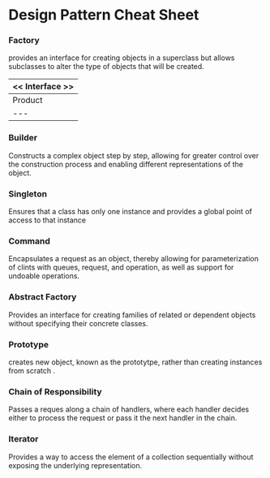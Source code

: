 # Design Pattern Cheat Sheet

### Factory

provides an interface for creating objects in a superclass but allows subclasses to alter the type of objects that will be created.

| << Interface >> |
|---|
Product |
|---|










### Builder 

Constructs a complex object step by step, allowing for greater control over the construction process and enabling different representations of the object.








### Singleton 

Ensures that a class has only one instance and provides a global point of access to that instance







### Command

Encapsulates a request as an object, thereby allowing for parameterization of clints with queues, request, and operation, as well as support for undoable operations.









### Abstract Factory 

Provides an interface for creating families of related or dependent objects without specifying their concrete classes.  










### Prototype

creates new object, known as the prototytpe, rather than creating instances from scratch .










### Chain of Responsibility

Passes a reques along a chain of handlers, where each handler decides either to process the request or pass it the next handler in the chain.









### Iterator 

Provides a way to access the element of a collection sequentially without exposing the underlying representation.



